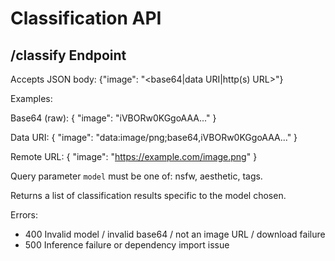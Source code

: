 # Classification API

## /classify Endpoint
Accepts JSON body: {"image": "<base64|data URI|http(s) URL>"}

Examples:

Base64 (raw):
{
  "image": "iVBORw0KGgoAAA..."
}

Data URI:
{
  "image": "data:image/png;base64,iVBORw0KGgoAAA..."
}

Remote URL:
{
  "image": "https://example.com/image.png"
}

Query parameter `model` must be one of: nsfw, aesthetic, tags.

Returns a list of classification results specific to the model chosen.

Errors:
- 400 Invalid model / invalid base64 / not an image URL / download failure
- 500 Inference failure or dependency import issue
